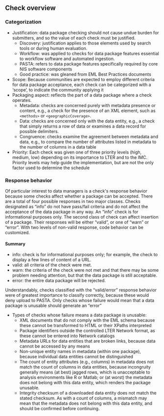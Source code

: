 ## Check overview
### Categorization 
- Justification: data package checking should not cause undue burden for submitters, and so the value of each check must be justified. 
  - Discovery: justification applies to those elements used by search tools or during human evaluation.
  - Workflow: was applied to checks for data package features essential to workflow software and automated ingestion. 
  - PASTA: refers to data package features specifically required by core NIS software components
  - Good practice: was gleaned from EML Best Practices documents
- Scope: Because communities are expected to employ different criteria for data package acceptance, each check can be categorized with a ‘scope’, to indicate the community applying it
- Packaging aspect: reflects the part of a data package where a check operates. 
  - Metadata: checks are concerned purely with metadata presence or content, e.g., a check for the presence of an XML element, such as
`<methods>` or `<geographicCoverage>`. 
  - Data: checks are concerned only with the data entity, e.g., a check that simply returns a row of data or examines a data record for possible delimiters. 
  - Congruence: checks examine the agreement between metadata and data, e.g., to compare the number of attributes listed in metadata to the number of columns in a data table
- Priority: Each check was given one of three priority levels (high, medium, low) depending on its importance to LTER and to the IMC. Priority levels may help guide the implementation, but are not the only factor used to determine the schedule
### Response behavior
Of particular interest to data managers is a check's response behavior because some checks affect whether a package can be accepted. There are a total of four possible responses in two major classes. Checks designated as “info” do not have pass/fail criteria and do not affect the acceptance of the data package in any way. An “info” check is for informational purposes only. The second class of check can affect insertion of a package. Their responses will be either “valid”, or one of “warn” or “error”.  With two levels of non-valid response, code behavior can be customized.
#### Summary
- info: check is for informational purposes only; for example, the check to display a few lines of content of a URL.
- valid: all criteria of the check were met.
- warn: the criteria of the check were not met and that there may be some problem needing attention, but that the data package is still acceptable. 
- error: the entire data package will be rejected.

Understandably, checks classified with the “valid/error” response behavior were of greatest importance to classify correctly, because
these would deny upload to PASTA. Only checks whose failure would mean that a data package is unusable should generate an “error”

- Types of checks whose failure means a data package is unusable:
  - XML documents that do not comply with the EML schema because these cannot be transformed to HTML or their XPaths interpreted
  - Package identifiers outside the controlled LTER Network format, as these cannot be entered into Network catalogs
  - Metadata URLs for data entities that are broken links, because data cannot be accessed by any means
  - Non-unique entity names in metadata (within one package), because individual data entities cannot be distinguished
  - The count of entity attributes (e.g., columns) in metadata does not match the count of columns in data entities, because incongruity
generally means (at best) jagged rows, which is unacceptable to analysis environments like R or Matlab; or (at worst) the metadata does not belong with this data entity, which renders the package unusable.
  - Integrity checksum of a downloaded data entity does not match the stated checksum. As with a count of columns, a mismatch may mean that the metadata does not belong with this data entity, and should be confirmed before continuing.
